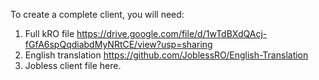 To create a complete client, you will need:
1. Full kRO file https://drive.google.com/file/d/1wTdBXdQAcj-fGfA6spQqdiabdMyNRtCE/view?usp=sharing
2. English translation https://github.com/JoblessRO/English-Translation
3. Jobless client file here.
